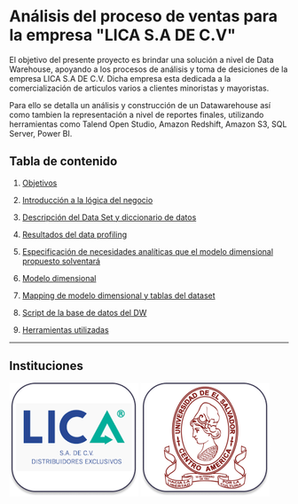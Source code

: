 # **Análisis del proceso de ventas para la empresa "LICA S.A DE C.V"** 
El objetivo del presente proyecto es brindar una solución a nivel de Data Warehouse, apoyando a los procesos de análisis y toma de desiciones de la empresa LICA S.A DE C.V. Dicha empresa esta dedicada a la comercialización de articulos varios a clientes minoristas y mayoristas.

Para ello se detalla un análisis y construcción de un Datawarehouse así como tambien la representación a nivel de reportes finales, utilizando herramientas como Talend Open Studio, Amazon Redshift, Amazon S3, SQL Server, Power BI.

## **Tabla de contenido**
1. [Objetivos](FilesReadme/Objetivos.md)

2. [Introducción a la lógica del negocio](FilesReadme/IntroduccionLogicaNegocio.md)

3. [Descripción del Data Set y diccionario de datos](FilesReadme/DescripcionDataSet.md)

4. [Resultados del data profiling](FilesReadme/ResultadosDataProfiling.md)

5. [Especificación de necesidades analíticas que el modelo dimensional propuesto solventará](FilesReadme/EspecificacionNecesidadesAnaliticas.md)

6. [Modelo dimensional](FilesReadme/ModeloDimensional.md)

7. [Mapping de modelo dimensional y tablas del dataset](FilesReadme/MappingModeloDimensional.md)

8. [Script de la base de datos del DW](FilesReadme/ScriptBaseDW.md)

9. [Herramientas utilizadas](FilesReadme/HerramientasUtilizadas.md)

---
## Instituciones

![BPMN](FilesReadme/Logos/LogoLica.png)
![BPMN](FilesReadme/Logos/LogoUES.png)

